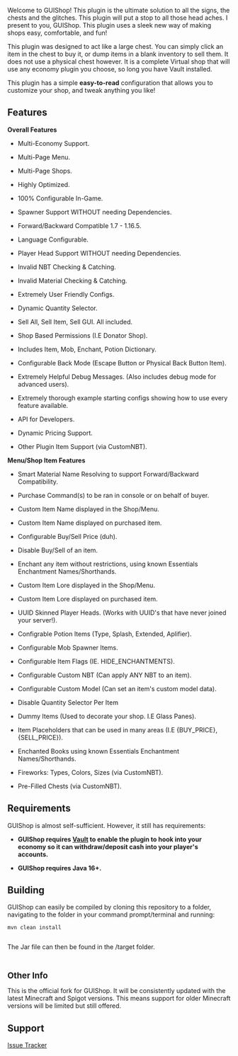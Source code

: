 <p>Welcome to GUIShop! This plugin is the ultimate solution to all the signs, the chests and the glitches. This plugin will put a stop to all
those head aches. I present to you, GUIShop. This plugin uses a sleek new way of making shops easy,
comfortable, and fun!</p>
<p>This plugin was designed to act like a large chest. You can simply click an item in the chest to buy it, or dump items in a blank inventory to sell them. It does not use a physical chest however. It is a complete Virtual shop that will use any economy plugin you choose, so long you have Vault installed.

This plugin has a simple <strong>easy-to-read</strong> configuration that allows you to customize your shop, and tweak anything you like!</p>
<h2><a id="user-content-why-you-should-use-it" class="anchor" href="#why-you-should-use-it" aria-hidden="true"></a>Features</h2>
<p><strong>Overall Features</strong></p>
<ul>
    <li><p>Multi-Economy Support.</p></li>
    <li><p>Multi-Page Menu.</p></li>
    <li><p>Multi-Page Shops.</p></li>
    <li><p>Highly Optimized.</p></li>
    <li><p>100% Configurable In-Game.</p></li>
    <li><p>Spawner Support WITHOUT needing Dependencies.</p></li>
    <li><p>Forward/Backward Compatible 1.7 - 1.16.5.</p></li>
    <li><p>Language Configurable.</p></li>
    <li><p>Player Head Support WITHOUT needing Dependencies.</p></li>
    <li><p>Invalid NBT Checking & Catching.</p></li>
    <li><p>Invalid Material Checking & Catching.</p></li>
    <li><p>Extremely User Friendly Configs.</p></li>
    <li><p>Dynamic Quantity Selector.</p></li>
    <li><p>Sell All, Sell Item, Sell GUI. All included.</p></li>
    <li><p>Shop Based Permissions (I.E Donator Shop).</p></li>
    <li><p>Includes Item, Mob, Enchant, Potion Dictionary.</p></li>
    <li><p>Configurable Back Mode (Escape Button or Physical Back Button Item).</p></li>
    <li><p>Extremely Helpful Debug Messages. (Also includes debug mode for advanced users).</p></li>
    <li><p>Extremely thorough example starting configs showing how to use every feature available.</p></li>
    <li><p>API for Developers.</p></li>
    <li><p>Dynamic Pricing Support.</p></li>
    <li><p>Other Plugin Item Support (via CustomNBT).</p></li>
</ul>
<p><strong>Menu/Shop Item Features</strong></p>
<ul>
    <li><p>Smart Material Name Resolving to support Forward/Backward Compatibility.</p></li>
    <li><p>Purchase Command(s) to be ran in console or on behalf of buyer.</p></li>
    <li><p>Custom Item Name displayed in the Shop/Menu.</p></li>
    <li><p>Custom Item Name displayed on purchased item.</p></li>
    <li><p>Configurable Buy/Sell Price (duh).</p></li>
    <li><p>Disable Buy/Sell of an item.</p></li>
    <li><p>Enchant any item without restrictions, using known Essentials Enchantment Names/Shorthands.</p></li>
    <li><p>Custom Item Lore displayed in the Shop/Menu.</p></li>
    <li><p>Custom Item Lore displayed on purchased item.</p></li>
    <li><p>UUID Skinned Player Heads. (Works with UUID's that have never joined your server!).</p></li>
    <li><p>Configrable Potion Items (Type, Splash, Extended, Aplifier).</p></li>
    <li><p>Configurable Mob Spawner Items.</p></li>
    <li><p>Configurable Item Flags (IE. HIDE_ENCHANTMENTS).</p></li>
    <li><p>Configurable Custom NBT (Can apply ANY NBT to an item).</p></li>
    <li><p>Configurable Custom Model (Can set an item's custom model data).</p></li>
    <li><p>Disable Quantity Selector Per Item</p></li>
    <li><p>Dummy Items (Used to decorate your shop. I.E Glass Panes).</p></li>
    <li><p>Item Placeholders that can be used in many areas (I.E {BUY_PRICE}, {SELL_PRICE}).</p></li>
    <li><p>Enchanted Books using known Essentials Enchantment Names/Shorthands.</p></li>
    <li><p>Fireworks: Types, Colors, Sizes (via CustomNBT).</p></li>
    <li><p>Pre-Filled Chests (via CustomNBT).</p></li>
</ul>
<h2><a id="user-content-why-you-should-use-it" class="anchor" href="#why-you-should-use-it" aria-hidden="true"></a>Requirements</h2>
<p>GUIShop is almost self-sufficient. However, it still has requirements:</p>
<ul>
    <li>
        <p><strong>GUIShop requires&nbsp;<a href="http://dev.bukkit.org/bukkit-plugins/vault/">Vault</a>&nbsp;to enable the plugin to hook into your economy so it can withdraw/deposit cash into your player's accounts.&nbsp;</strong></p>
    </li>
    <li>
        <p><strong>GUIShop requires Java 16+.</strong></p>
    </li>
</ul>
<h2><a id="user-content-building" class="anchor" href="#building" aria-hidden="true"></a>Building</h2>
<p>GUIShop can easily be compiled by cloning this repository to a folder, navigating to the folder in your command prompt/terminal and running:</p>
<pre><code>mvn clean install
</code><code>
</code></pre>
<p>The Jar file can then be found in the /target folder.</p>
<p>&nbsp;</p>
<p><span style="font-size: 14pt;"><strong>Other Info</strong></span></p>
<p>This is the official fork for GUIShop. It will be consistently updated with the latest Minecraft and Spigot versions. This means support for older Minecraft versions will be limited but still offered.</p>
<h2><a id="user-content-support" class="anchor" href="#support" aria-hidden="true"></a>Support</h2>
<p><a href="https://github.com/pablo67340/GUIShop/issues">Issue Tracker</a></p>